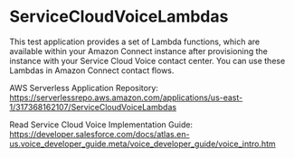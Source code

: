 # ServiceCloudVoiceLambdas

This test application provides a set of Lambda functions, which are available within your Amazon Connect instance after provisioning the instance with your Service Cloud Voice contact center. You can use these Lambdas in Amazon Connect contact flows.

AWS Serverless Application Repository: https://serverlessrepo.aws.amazon.com/applications/us-east-1/317368162107/ServiceCloudVoiceLambdas

Read Service Cloud Voice Implementation Guide: https://developer.salesforce.com/docs/atlas.en-us.voice_developer_guide.meta/voice_developer_guide/voice_intro.htm
